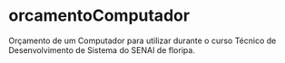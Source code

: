 # orcamentoComputador
Orçamento de um Computador para utilizar durante o curso Técnico de Desenvolvimento de Sistema do SENAI de floripa.
